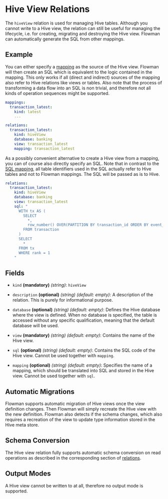 # Hive View Relations

The `hiveView` relation is used for managing Hive tables. Although you cannot write to a Hive view, the relation can
still be useful for managing the lifecycle, i.e. for creating, migrating and destroying the Hive view. Flowman can
automatically generate the SQL from other mappings. 

## Example
You can either specify a [mapping](../mapping/index.md) as the source of the Hive view. Flowman will then create an
SQL which is equivalent to the logic contained in the mapping. This only works if all (direct and indirect) sources
of the mapping also refer to Hive relations like views or tables. Also note that the process of transforming a data
flow into an SQL is non trivial, and therefore not all kinds of operation sequences might be supported.
```yaml
mappings:
  transaction_latest:
    kind: latest
    ...

relations:
  transaction_latest:
    kind: hiveView
    database: banking
    view: transaction_latest
    mapping: transaction_latest
```

As a possibly convenient alternative to create a Hive view from a mapping, you can of course also directly specify
an SQL. Note that in contrast to the [SQL mapping](../mapping/sql.md), all table identifiers used in the SQL actually
refer to Hive tables and not to Flowman mappings. The SQL will be passed as is to Hive.
```yaml
relations:
  transaction_latest:
    kind: hiveView
    database: banking
    view: transaction_latest
    sql: "
      WITH tx AS (
        SELECT
          *,
          row_number() OVER(PARTITION BY transaction_id ORDER BY event_time) AS rank
        FROM transaction
      )
      SELECT
        *
      FROM tx
      WHERE rank = 1
    "
```


## Fields
* `kind` **(mandatory)** *(string)*: `hiveView`

* `description` **(optional)** *(string)* *(default: empty)*:
 A description of the relation. This is purely for informational purpose.
 
* `database` **(optional)** *(string)* *(default: empty)*:
 Defines the Hive database where the view is defined. When no database is specified, the  table is accessed without
 any specific qualification, meaning that the default database will be used.

* `view` **(mandatory)** *(string)* *(default: empty)*:
 Contains the name of the Hive view.

* `sql` **(optional)** *(string)* *(default: empty)*:
 Contains the SQL code of the Hive view. Cannot be used together with `mapping`.

* `mapping` **(optional)** *(string)* *(default: empty)*:
 Specifies the name of a mapping, which should be translated into SQL and stored in the Hive view. Cannot be used
 together with `sql`.


## Automatic Migrations
Flowman supports automatic migration of Hive views once the view definition changes. Then Flowman will simply recreate
the Hive view with the new definition. Flowman also detects if the schema changes, which also requires a recreation
of the view to update type information stored in the Hive meta store.


## Schema Conversion
The Hive view relation fully supports automatic schema conversion on read operations as described in the
corresponding section of [relations](index.md).


## Output Modes
A Hive view cannot be written to at all, therefore no output mode is supported.
